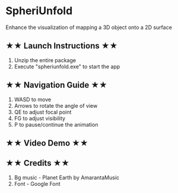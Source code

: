 # SpheriUnfold
Enhance the visualization of mapping a 3D object onto a 2D surface

## ★★ Launch Instructions ★★
1. Unzip the entire package
2. Execute "spheriunfold.exe" to start the app

## ★★ Navigation Guide ★★
1. WASD to move
2. Arrows to rotate the angle of view
3. QE to adjust focal point
4. FG to adjust visibility
5. P to pause/continue the animation

## ★★ Video Demo ★★

## ★★ Credits ★★
1. Bg music - Planet Earth by AmarantaMusic
2. Font - Google Font
